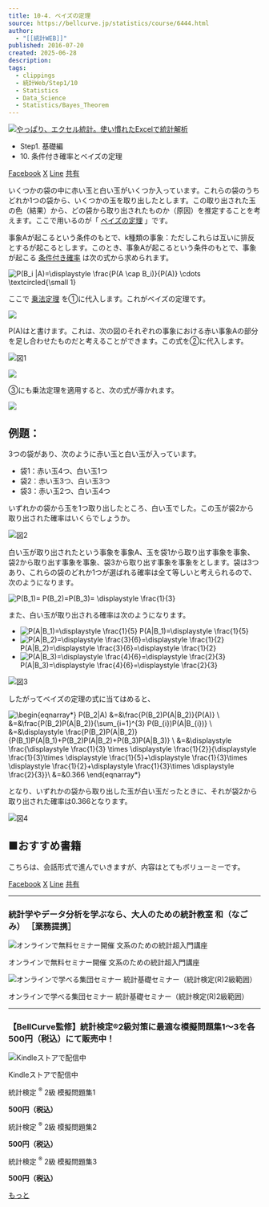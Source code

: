 ```yaml
---
title: 10-4. ベイズの定理
source: https://bellcurve.jp/statistics/course/6444.html
author:
  - "[[統計WEB]]"
published: 2016-07-20
created: 2025-06-28
description: 
tags:
  - clippings
  - 統計Web/Step1/10
  - Statistics
  - Data_Science
  - Statistics/Bayes_Theorem
---
```

[![やっぱり、エクセル統計。使い慣れたExcelで統計解析](https://bellcurve.jp/statistics/wp-content/uploads/2024/09/statistics01-b_ver3.png "やっぱり、エクセル統計。使い慣れたExcelで統計解析")](https://bellcurve.jp/ex/)

- Step1. 基礎編
- 10\. 条件付き確率とベイズの定理

[Facebook](https://bellcurve.jp/#facebook "Facebook") [X](https://bellcurve.jp/#x "X") [Line](https://bellcurve.jp/#line "Line") [共有](https://www.addtoany.com/share#url=https%3A%2F%2Fbellcurve.jp%2Fstatistics%2Fcourse%2F6444.html&title=10-4.%20%E3%83%99%E3%82%A4%E3%82%BA%E3%81%AE%E5%AE%9A%E7%90%86)

いくつかの袋の中に赤い玉と白い玉がいくつか入っています。これらの袋のうちどれか1つの袋から、いくつかの玉を取り出したとします。この取り出された玉の色（結果）から、どの袋から取り出されたものか（原因）を推定することを考えます。ここで用いるのが「 [ベイズの定理](https://bellcurve.jp/statistics/glossary/1012.html) 」です。

事象Aが起こるという条件のもとで、k種類の事象：ただしこれらは互いに排反とするが起こるとします。このとき、事象Aが起こるという条件のもとで、事象が起こる [条件付き確率](https://bellcurve.jp/statistics/glossary/2000.html) は次の式から求められます。

![ P(B_i |A)=\displaystyle \frac{P(A \cap B_i)}{P(A)} \cdots \textcircled{\small 1} ](https://bellcurve.jp/statistics/wp-content/ql-cache/quicklatex.com-3e21d0d33e1b0b9d1ab42c88da367ea3_l3.svg "Rendered by QuickLaTeX.com")

ここで [乗法定理](https://bellcurve.jp/statistics/course/6442.html) を①に代入します。これがベイズの定理です。

[![](https://bellcurve.jp/statistics/wp-content/uploads/2016/07/shiki1.png)](https://bellcurve.jp/statistics/wp-content/uploads/2016/07/shiki1.png)

P(A)はと書けます。これは、次の図のそれぞれの事象における赤い事象Aの部分を足し合わせたものだと考えることができます。この式を②に代入します。

![図1](https://bellcurve.jp/statistics/wp-content/uploads/2016/07/795316b92fc766b0181f6fef074f03fa-9.png)

[![](https://bellcurve.jp/statistics/wp-content/uploads/2016/07/shiki2.png)](https://bellcurve.jp/statistics/wp-content/uploads/2016/07/shiki2.png)

③にも乗法定理を適用すると、次の式が導かれます。

[![](https://bellcurve.jp/statistics/wp-content/uploads/2016/07/shiki3.png)](https://bellcurve.jp/statistics/wp-content/uploads/2016/07/shiki3.png)

## 例題：

3つの袋があり、次のように赤い玉と白い玉が入っています。

- 袋1：赤い玉4つ、白い玉1つ
- 袋2：赤い玉3つ、白い玉3つ
- 袋3：赤い玉2つ、白い玉4つ

いずれかの袋から玉を1つ取り出したところ、白い玉でした。この玉が袋2から取り出された確率はいくらでしょうか。

![図2](https://bellcurve.jp/statistics/wp-content/uploads/2016/07/2b530e80c7d0de90885e285c5d798063-9.png)

白い玉が取り出されたという事象を事象A、玉を袋1から取り出す事象を事象、袋2から取り出す事象を事象、袋3から取り出す事象を事象をとします。袋は3つあり、これらの袋のどれか1つが選ばれる確率は全て等しいと考えられるので、次のようになります。

![ P(B_1)= P(B_2)=P(B_3)= \displaystyle \frac{1}{3} ](https://bellcurve.jp/statistics/wp-content/ql-cache/quicklatex.com-421b2bdf5c36cfb3ad6c347951a25e19_l3.svg "Rendered by QuickLaTeX.com")

また、白い玉が取り出される確率は次のようになります。

- ![P(A|B_1)=\displaystyle \frac{1}{5}](https://bellcurve.jp/statistics/wp-content/ql-cache/quicklatex.com-50a58924c71bb64fa8e82cc0d956da16_l3.svg)
	P(A|B\_1)=\\displaystyle \\frac{1}{5}
- ![P(A|B_2)=\displaystyle \frac{3}{6}=\displaystyle \frac{1}{2}](https://bellcurve.jp/statistics/wp-content/ql-cache/quicklatex.com-41c92b73e9bd0450a9606b8a4e2646dd_l3.svg)
	P(A|B\_2)=\\displaystyle \\frac{3}{6}=\\displaystyle \\frac{1}{2}
- ![P(A|B_3)=\displaystyle \frac{4}{6}=\displaystyle \frac{2}{3}](https://bellcurve.jp/statistics/wp-content/ql-cache/quicklatex.com-bbfbd7204016fac2b19cdefba1558326_l3.svg)
	P(A|B\_3)=\\displaystyle \\frac{4}{6}=\\displaystyle \\frac{2}{3}

![図3](https://bellcurve.jp/statistics/wp-content/uploads/2016/07/c8856789ec11ab8b1013037cef6929f9-5.png)

したがってベイズの定理の式に当てはめると、

![ \begin{eqnarray*} P(B_2|A) &=&\frac{P(B_2)P(A|B_2)}{P(A)} \\ &=&\frac{P(B_2)P(A|B_2)}{\sum_{i=1}^{3} P(B_{i})P(A|B_{i})} \\ &=&\displaystyle \frac{P(B_2)P(A|B_2)}{P(B_1)P(A|B_1)+P(B_2)P(A|B_2)+P(B_3)P(A|B_3)} \\ &=&\displaystyle \frac{\displaystyle \frac{1}{3} \times \displaystyle \frac{1}{2}}{\displaystyle \frac{1}{3}\times \displaystyle \frac{1}{5}+\displaystyle \frac{1}{3}\times \displaystyle \frac{1}{2}+\displaystyle \frac{1}{3}\times \displaystyle \frac{2}{3}}\\ &=&0.366 \end{eqnarray*} ](https://bellcurve.jp/statistics/wp-content/ql-cache/quicklatex.com-e8c99d299e36af8a36240068ab091702_l3.svg "Rendered by QuickLaTeX.com")

となり、いずれかの袋から取り出した玉が白い玉だったときに、それが袋2から取り出された確率は0.366となります。

![図4](https://bellcurve.jp/statistics/wp-content/uploads/2016/07/3a4f695a458cb0ac0aceaa2eb13ac2dd-3.png)

## ■おすすめ書籍

こちらは、会話形式で進んでいきますが、内容はとてもボリューミーです。

[Facebook](https://bellcurve.jp/#facebook "Facebook") [X](https://bellcurve.jp/#x "X") [Line](https://bellcurve.jp/#line "Line") [共有](https://www.addtoany.com/share#url=https%3A%2F%2Fbellcurve.jp%2Fstatistics%2Fcourse%2F6444.html&title=10-4.%20%E3%83%99%E3%82%A4%E3%82%BA%E3%81%AE%E5%AE%9A%E7%90%86)

---

### 統計学やデータ分析を学ぶなら、大人のための統計教室 和（なごみ） ［業務提携］

![オンラインで無料セミナー開催 文系のための統計超入門講座](https://bellcurve.jp/statistics/wp-content/uploads/2025/05/toukeicyounyumon.png)

オンラインで無料セミナー開催 文系のための統計超入門講座

![オンラインで学べる集団セミナー 統計基礎セミナー（統計検定(R)2級範囲）](https://bellcurve.jp/statistics/wp-content/uploads/2025/05/toukeikiso.png)

オンラインで学べる集団セミナー 統計基礎セミナー（統計検定(R)2級範囲）

---

### 【BellCurve監修】統計検定®2級対策に最適な模擬問題集1～3を各500円（税込）にて販売中！

![Kindleストアで配信中](https://bellcurve.jp/statistics/wp-content/uploads/2018/07/bnr_kindle.png)

Kindleストアで配信中

統計検定 <sup>®</sup> 2級 模擬問題集1

**500円（税込）**  

統計検定 <sup>®</sup> 2級 模擬問題集2

**500円（税込）**  

統計検定 <sup>®</sup> 2級 模擬問題集3

**500円（税込）**  

[もっと](https://bellcurve.jp/statistics/course/#addtoany "すべてを表示")